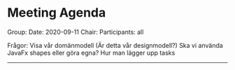 # Meeting Agenda
Group: 
Date: 2020-09-11
Chair: 
Participants: all

Frågor: 
Visa vår domänmodell
(Är detta vår designmodell?)
Ska vi använda JavaFx shapes eller göra egna?
Hur man lägger upp tasks

---

